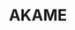 ---
title: "AKAME"
description: "AKAME"
layout: shop
keywords:
  - 美食競賽
  - 台灣美食
  - 美食精選
datePublished: "2025-06-30"
dateModified: "2025-07-03"
city: "屏東縣"
district: "霧台鄉"
address: "屏東縣霧台鄉古茶柏安街17巷8號"
phone: ""
geo: "22.700133180694113, 120.64718033678768"
google_map: "https://maps.app.goo.gl/F9iMdggmfLCK1jog9"
footinder: "https://footinder.com.tw/%E5%B1%8F%E6%9D%B1%E7%B8%A3%E9%9C%A7%E5%8F%B0%E9%84%89/198/"
official: "https://www.facebook.com/akame.in/"
award:
  - name: "500盤"
    year: "2024"
    entries:
      - dishes:
          - "烤野生紅蟳"

---